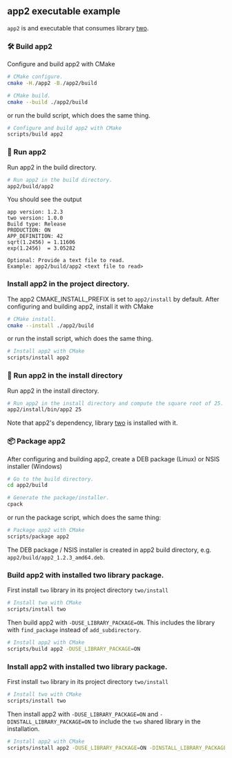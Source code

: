 ## app2 executable example

`app2` is and executable that consumes library [two](../two/README.md).

### 🛠️ Build app2

Configure and build app2 with CMake

```bash
# CMake configure.
cmake -H./app2 -B./app2/build

# CMake build.
cmake --build ./app2/build
```

or run the build script, which does the same thing.

```bash
# Configure and build app2 with CMake
scripts/build app2
```

### 🏃 Run app2 

Run app2 in the build directory.

```bash
# Run app2 in the build directory.
app2/build/app2
```

You should see the output

```
app version: 1.2.3
two version: 1.0.0
Build type: Release
PRODUCTION: ON
APP_DEFINITION: 42
sqrt(1.2456) = 1.11606
exp(1.2456)  = 3.05282

Optional: Provide a text file to read.
Example: app2/build/app2 <text file to read>

```

### Install app2 in the project directory.

The app2 CMAKE_INSTALL_PREFIX is set to `app2/install` by default.
After configuring and building app2, install it with CMake
```bash
# CMake install.
cmake --install ./app2/build
```

or run the install script, which does the same thing.

```bash
# Install app2 with CMake
scripts/install app2
```

### 🏃 Run app2 in the install directory 

Run app2 in the install directory.

```bash
# Run app2 in the install directory and compute the square root of 25.
app2/install/bin/app2 25
```

Note that app2's dependency, library [two](../two/README.md) is installed with it.

### 📦 Package app2

After configuring and building app2, create a DEB package (Linux) or NSIS installer (Windows)

```bash
# Go to the build directory.
cd app2/build

# Generate the package/installer.
cpack
```

or run the package script, which does the same thing:

```bash
# Package app2 with CMake
scripts/package app2
```

The DEB package / NSIS installer is created in app2 build directory, e.g. `app2/build/app2_1.2.3_amd64.deb`.

### Build app2 with installed two library package.

First install `two` library in its project directory `two/install`

```bash
# Install two with CMake
scripts/install two
```

Then build app2 with `-DUSE_LIBRARY_PACKAGE=ON`.
This includes the library with `find_package` instead of `add_subdirectory`.

```bash
# Install app2 with CMake
scripts/build app2 -DUSE_LIBRARY_PACKAGE=ON
```

### Install app2 with installed two library package.

First install `two` library in its project directory `two/install`

```bash
# Install two with CMake
scripts/install two
```

Then install app2 with `-DUSE_LIBRARY_PACKAGE=ON` and `-DINSTALL_LIBRARY_PACKAGE=ON` to include the `two` shared library in the installation.


```bash
# Install app2 with CMake
scripts/install app2 -DUSE_LIBRARY_PACKAGE=ON -DINSTALL_LIBRARY_PACKAGE=ON

```